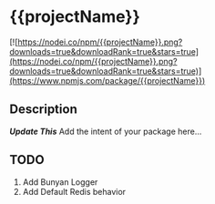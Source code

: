 # {{projectName}}

[![https://nodei.co/npm/{{projectName}}.png?downloads=true&downloadRank=true&stars=true](https://nodei.co/npm/{{projectName}}.png?downloads=true&downloadRank=true&stars=true)](https://www.npmjs.com/package/{{projectName}})


## Description
***Update This*** Add the intent of your package here...


## TODO
1. Add Bunyan Logger
2. Add Default Redis behavior